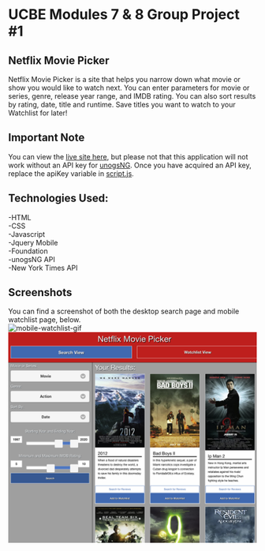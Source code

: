 # UCBE Modules 7 & 8 Group Project #1

## Netflix Movie Picker
Netflix Movie Picker is a site that helps you narrow down what movie or show you would like to watch next. You can enter parameters for movie or series, genre, release year range, and IMDB rating. You can also sort results by rating, date, title and runtime. Save titles you want to watch to your Watchlist for later!

## Important Note
You can view the [live site here](https://aelisker.github.io/netflix-movie-picker/), but please not that this application will not work without an API key for [unogsNG](https://rapidapi.com/unogs/api/unogsng/details). Once you have acquired an API key, replace the apiKey variable in [script.js](./assets/js/script.js).

## Technologies Used:
-HTML<br/>
-CSS<br/>
-Javascript<br/>
-Jquery Mobile<br/>
-Foundation<br/>
-unogsNG API<br/>
-New York Times API

## Screenshots
You can find a screenshot of both the desktop search page and mobile watchlist page, below.
<br/>
![mobile-watchlist-gif](./assets/img/watchlist.gif)
<br/>
![desktop-search-view](./assets/img/browser.jpg)

